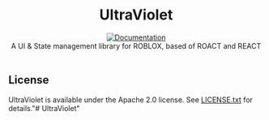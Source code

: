 <h1 align="center">UltraViolet</h1>
<div align="center">
	<a href="https://ShadowsIndeedWhisper.github.io/UltraViolet"><img src="https://img.shields.io/badge/docs-website-green.svg" alt="Documentation" /></a>
</div>

<div align="center">
	A UI & State management library for ROBLOX, based of ROACT and REACT
</div>

<div>&nbsp;</div>

## License
UltraViolet is available under the Apache 2.0 license. See [LICENSE.txt](LICENSE.txt) for details."# UltraViolet" 
